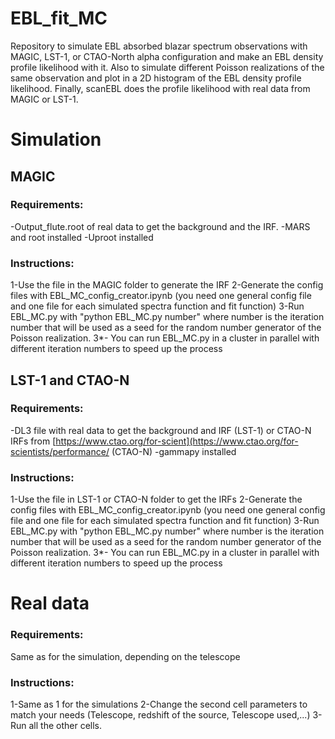 # EBL_fit_MC
Repository to simulate EBL absorbed blazar spectrum observations with MAGIC, LST-1, or CTAO-North alpha configuration and make an EBL density profile likelihood with it.
Also to simulate different Poisson realizations of the same observation and plot in a 2D histogram of the EBL density profile likelihood.
Finally, scanEBL does the profile likelihood with real data from MAGIC or LST-1. 

# Simulation
## MAGIC
### Requirements: 
-Output_flute.root of real data to get the background and the IRF.
-MARS and root installed
-Uproot installed
### Instructions:
1-Use the file in the MAGIC folder to generate the IRF
2-Generate the config files with EBL_MC_config_creator.ipynb (you need one general config file and one file for each simulated spectra function and fit function)
3-Run EBL_MC.py with "python EBL_MC.py number" where number is the iteration number that will be used as a seed for the random number generator of the Poisson realization.
3*- You can run EBL_MC.py in a cluster in parallel with different iteration numbers to speed up the process

## LST-1 and CTAO-N
### Requirements:
-DL3 file with real data to get the background and IRF (LST-1) or CTAO-N IRFs from [https://www.ctao.org/for-scient](https://www.ctao.org/for-scientists/performance/ (CTAO-N)
-gammapy installed
### Instructions:
1-Use the file in LST-1 or CTAO-N folder to get the IRFs
2-Generate the config files with EBL_MC_config_creator.ipynb (you need one general config file and one file for each simulated spectra function and fit function)
3-Run EBL_MC.py with "python EBL_MC.py number" where number is the iteration number that will be used as a seed for the random number generator of the Poisson realization.
3*- You can run EBL_MC.py in a cluster in parallel with different iteration numbers to speed up the process

# Real data
### Requirements: 
Same as for the simulation, depending on the telescope
### Instructions:
1-Same as 1 for the simulations
2-Change the second cell parameters to match your needs (Telescope, redshift of the source, Telescope used,...)
3-Run all the other cells.
